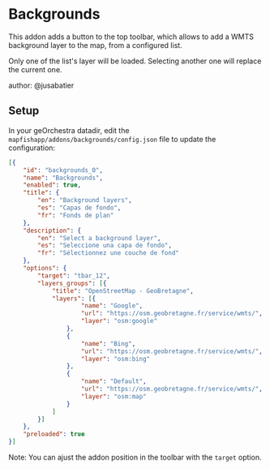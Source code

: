 # Backgrounds

This addon adds a button to the top toolbar, which allows to add a WMTS background layer to the map, from a configured list.

Only one of the list's layer will be loaded. Selecting another one will replace the current one.

author: @jusabatier

## Setup

In your geOrchestra datadir, edit the `mapfishapp/addons/backgrounds/config.json` file to update the configuration:

```json
[{
    "id": "backgrounds_0",
    "name": "Backgrounds",
    "enabled": true,
    "title": {
        "en": "Background layers",
        "es": "Capas de fondo",
        "fr": "Fonds de plan"
    },
    "description": {
        "en": "Select a background layer",
        "es": "Seleccione una capa de fondo",
        "fr": "Sélectionnez une couche de fond"
    },
    "options": {
        "target": "tbar_12",
        "layers_groups": [{
            "title": "OpenStreetMap - GeoBretagne",
            "layers": [{
                    "name": "Google",
                    "url": "https://osm.geobretagne.fr/service/wmts/",
                    "layer": "osm:google"
                },
                {
                    "name": "Bing",
                    "url": "https://osm.geobretagne.fr/service/wmts/",
                    "layer": "osm:bing"
                },
                {
                    "name": "Default",
                    "url": "https://osm.geobretagne.fr/service/wmts/",
                    "layer": "osm:map"
                }
            ]
        }]
    },
    "preloaded": true
}]
```

Note: You can ajust the addon position in the toolbar with the `target` option.
